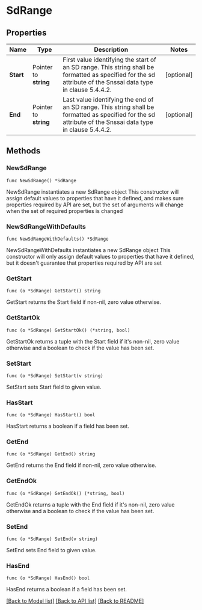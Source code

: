 # SdRange

## Properties

Name | Type | Description | Notes
------------ | ------------- | ------------- | -------------
**Start** | Pointer to **string** | First value identifying the start of an SD range. This string shall be formatted as specified for the sd attribute of the Snssai data type in clause 5.4.4.2.  | [optional] 
**End** | Pointer to **string** | Last value identifying the end of an SD range. This string shall be formatted as specified for the sd attribute of the Snssai data type in clause 5.4.4.2.  | [optional] 

## Methods

### NewSdRange

`func NewSdRange() *SdRange`

NewSdRange instantiates a new SdRange object
This constructor will assign default values to properties that have it defined,
and makes sure properties required by API are set, but the set of arguments
will change when the set of required properties is changed

### NewSdRangeWithDefaults

`func NewSdRangeWithDefaults() *SdRange`

NewSdRangeWithDefaults instantiates a new SdRange object
This constructor will only assign default values to properties that have it defined,
but it doesn't guarantee that properties required by API are set

### GetStart

`func (o *SdRange) GetStart() string`

GetStart returns the Start field if non-nil, zero value otherwise.

### GetStartOk

`func (o *SdRange) GetStartOk() (*string, bool)`

GetStartOk returns a tuple with the Start field if it's non-nil, zero value otherwise
and a boolean to check if the value has been set.

### SetStart

`func (o *SdRange) SetStart(v string)`

SetStart sets Start field to given value.

### HasStart

`func (o *SdRange) HasStart() bool`

HasStart returns a boolean if a field has been set.

### GetEnd

`func (o *SdRange) GetEnd() string`

GetEnd returns the End field if non-nil, zero value otherwise.

### GetEndOk

`func (o *SdRange) GetEndOk() (*string, bool)`

GetEndOk returns a tuple with the End field if it's non-nil, zero value otherwise
and a boolean to check if the value has been set.

### SetEnd

`func (o *SdRange) SetEnd(v string)`

SetEnd sets End field to given value.

### HasEnd

`func (o *SdRange) HasEnd() bool`

HasEnd returns a boolean if a field has been set.


[[Back to Model list]](../README.md#documentation-for-models) [[Back to API list]](../README.md#documentation-for-api-endpoints) [[Back to README]](../README.md)


